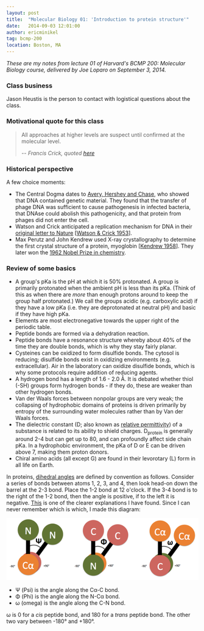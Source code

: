 ```yaml
---
layout: post
title:  "Molecular Biology 01: 'Introduction to protein structure'"
date:   2014-09-03 12:01:00
author: ericminikel
tag: bcmp-200
location: Boston, MA
---
```


*These are my notes from lecture 01 of Harvard's BCMP 200: Molecular Biology course, delivered by Joe Loparo on September 3, 2014.*

### Class business

Jason Heustis is the person to contact with logistical questions about the class.

### Motivational quote for this class

> All approaches at higher levels are suspect until confirmed at the molecular level.
> 
> -- <cite>Francis Crick, quoted [here](http://www.nature.com/neuro/journal/v7/n10/full/nn1004-1027.html)</cite>

### Historical perspective

A few choice moments:

+ The Central Dogma dates to [Avery, Hershey and Chase](http://en.wikipedia.org/wiki/Hershey%E2%80%93Chase_experiment), who showed that DNA contained genetic material. They found that the transfer of phage DNA was sufficient to cause pathogenesis in infected bacteria, that DNAse could abolish this pathogenicity, and that protein from phages did not enter the cell.
+ Watson and Crick anticipated a replication mechanism for DNA in their [original letter to Nature](http://www.nature.com/nature/dna50/watsoncrick.pdf) [[Watson & Crick 1953]].
+ Max Perutz and John Kendrew used X-ray crystallography to determine the first crystal structure of a protein, myoglobin [[Kendrew 1958]]. They later won the [1962 Nobel Prize in chemistry](http://www.nobelprize.org/nobel_prizes/chemistry/laureates/1962/). 

### Review of some basics

+ A group's pKa is the pH at which it is 50% protonated. A group is primarily protonated when the ambient pH is less than its pKa. (Think of this as when there are *more* than enough protons around to keep the group half protonated.) We call the groups acidic (e.g. carboxylic acid) if they have a low pKa (i.e. they are deprotonated at neutral pH) and basic if they have high pKa.
+ Elements are most electronegative towards the upper right of the periodic table. 
+ Peptide bonds are formed via a dehydration reaction.
+ Peptide bonds have a resonance structure whereby about 40% of the time they are double bonds, which is why they stay fairly planar.
+ Cysteines can be oxidized to form disulfide bonds. The cytosol is reducing; disulfide bonds exist in oxidizing environments (e.g. extracellular). Air in the laboratory can oxidize disulfide bonds, which is why some protocols require addition of reducing agents.
+ A hydrogen bond has a length of 1.6 - 2.0 &Aring;. It is debated whether thiol (-SH) groups form hydrogen bonds - if they do, these are weaker than other hydrogen bonds.
+ Van der Waals forces between nonpolar groups are very weak; the collapsing of hydrophobic domains of proteins is driven primarily by entropy of the surrounding water molecules rather than by Van der Waals forces.
+ The dielectric constant (D; also known as [relative permittivity](http://en.wikipedia.org/wiki/Relative_permittivity)) of a substance is related to its ability to shield charges. D<sub>protein</sub> is generally around 2-4 but can get up to 80, and can profoundly affect side chain pKa. In a hydrophobic environment, the pKa of D or E can be driven above 7, making them proton donors.
+ Chiral amino acids (all except G) are found in their levorotary (L) form in all life on Earth.

In proteins, [dihedral angles](http://en.wikipedia.org/wiki/Dihedral_angle) are defined by convention as follows. Consider a series of bonds between atoms 1, 2, 3, and 4, then look head-on down the barrel at the 2-3 bond. Place the 1-2 bond at 12 o'clock. If the 3-4 bond is to the right of the 1-2 bond, then the angle is positive, if to the left it is negative. [This](http://kinemage.biochem.duke.edu/teaching/anatax/html/anatax.1b.html) is one of the clearer explanations I have found. Since I can never remember which is which, I made this diagram:

![dihedral angles in proteins](/media/2014/09/dihedral-angle-diagram.png)

+ &Psi; (Psi) is the angle along the C&alpha;-C bond.
+ &Phi; (Phi) is the angle along the N-C&alpha; bond.
+ &omega; (omega) is the angle along the C-N bond.

&omega; is 0 for a *cis* peptide bond, and 180 for a *trans* peptide bond. The other two vary between -180&deg; and +180&deg;.

[Kendrew 1958]: http://www.ncbi.nlm.nih.gov/pubmed/13517261 "KENDREW JC, BODO G, DINTZIS HM, PARRISH RG, WYCKOFF H, PHILLIPS DC. A three-dimensional model of the myoglobin molecule obtained by x-ray analysis. Nature. 1958 Mar 8;181(4610):662-6. PubMed PMID: 13517261."

[Watson & Crick 1953]: http://www.ncbi.nlm.nih.gov/pubmed/13054692 "WATSON JD, CRICK FH. Molecular structure of nucleic acids; a structure for deoxyribose nucleic acid. Nature. 1953 Apr 25;171(4356):737-8. PubMed PMID: 13054692."